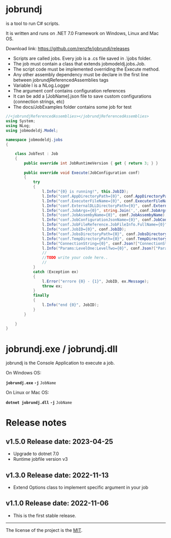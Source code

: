 
# jobrundj

is a tool to run C# scripts.  

It is written and runs on .NET 7.0 Framework on Windows, Linux and Mac OS.

Download link: <https://github.com/renzfe/jobrundj/releases>

- Scripts are called jobs. Every job is a .cs file saved in .\jobs folder.  
- The job must contain a class that extends jobmodeldj.jobs.Job.  
- The script code must be implemented overriding the Execute method.  
- Any other assembly dependency must be declare in the first line between jobrundjReferencedAssemblies tags
- Variable l is a NLog.Logger
- The argument conf contains configuration references
- It can be add a [JobName].json file to save custom configurations (connection strings, etc)
- The docs/JobExamples folder contains some job for test

```c#
//<jobrundjReferencedAssemblies></jobrundjReferencedAssemblies>  
using System;  
using NLog;  
using jobmodeldj.Model;  
  
namespace jobmodeldj.jobs  
{  

    class JobTest : Job  
    {  
        public override int JobRuntimeVersion { get { return 3; } }  
  
        public override void Execute(JobConfiguration conf) 
        {
            try
            {
                l.Info("{0} is running!", this.JobID);
                l.Info("conf.AppDirectoryPath={0}", conf.AppDirectoryPath);
                l.Info("conf.ExecuterFileName={0}", conf.ExecuterFileName);
                l.Info("conf.ExternalDLLDirectoryPath={0}", conf.ExternalDLLDirectoryPath);
                l.Info("conf.JobArgs={0}", string.Join(',',conf.JobArgs));
                l.Info("conf.JobAssembyName={0}", conf.JobAssembyName);
                l.Info("conf.JobConfigurationJsonName={0}", conf.JobConfigurationJsonName);
                l.Info("conf.JobFileReference.JobFileInfo.FullName={0}", conf.JobFileReference.JobFileInfo.FullName);
                l.Info("conf.JobID={0}", conf.JobID);
                l.Info("conf.JobsDirectoryPath={0}", conf.JobsDirectoryPath);
                l.Info("conf.TempDirectoryPath={0}", conf.TempDirectoryPath);
                l.Info("ConnectionString={0}", conf.Json?["ConnectionString"]);
                l.Info("Params:LevelOne:LevelTwo={0}", conf.Json?["Params:LevelOne:LevelTwo"]);
                //
                //TODO write your code here..
                //
            }
            catch (Exception ex)
            {
                l.Error("errore {0} - {1}", JobID, ex.Message);
                throw ex;
            }
            finally
            {
                l.Info("end {0}", JobID);
            }
        }
  
    }
}
```

# jobrundj.exe / jobrundj.dll

jobrundj is the Console Application to execute a job.

On Windows OS:

**`jobrundj.exe`** **`-j`** `JobName`  

On Linux or Mac OS:

**`dotnet jobrundj.dll`** **`-j`** `JobName`  

# Release notes


## v1.5.0 Release date: 2023-04-25

- Upgrade to dotnet 7.0 
- Runtime jobfile version v3


## v1.3.0 Release date: 2022-11-13

- Extend Options class to implement specific argument in your job


## v1.1.0 Release date: 2022-11-06

- This is the first stable release.


---
The license of the project is the [MIT](LICENSE).
